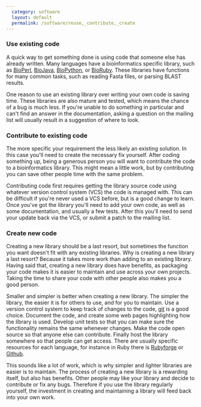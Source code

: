 ```yaml
---
  category: software
  layout: default
  permalink: /software/reuse,_contribute,_create
---
```

### Use existing code

A quick way to get something done is using code that someone else has already written. Many languages have a bioinformatics specific library, such as [BioPerl][perl], [BioJava][java], [BioPython][python], or [BioRuby][ruby]. These libraries have functions for many common tasks, such as reading Fasta files, or parsing BLAST results.

One reason to use an existing library over writing your own code is saving time. These libraries are also mature and tested, which means the chance of a bug is much less.  If you're unable to do something in particular and can't find an answer in the documentation, asking a question on the mailing list will usually result in a suggestion of where to look.

### Contribute to existing code

The more specific your requirement the less likely an existing solution. In this case you'll need to create the necessary fix yourself. After coding something up, being a generous person you will want to contribute the code to a bioinformatics library. This might mean a little work, but by contributing you can save other people time with the same problem.

Contributing code first requires getting the library source code using whatever version control system (VCS) the code is managed with. This can be difficult if you're never used a VCS before, but is a good change to learn. Once you've got the library you'll need to add your own code, as well as some documentation, and usually a few tests.  After this you'll need to send your update back via the VCS, or submit a patch to the mailing list.

### Create new code

Creating a new library should be a last resort, but sometimes the function you want doesn't fit with any existing libraries. Why is creating a new library a last resort? Because it takes more work than adding to an existing library. Having said that, creating a new library does have benefits, as packaging your code makes it is easier to maintain and use across your own projects. Taking the time to share your code with other people also makes you a good person.

Smaller and simpler is better when creating a new library. The simpler the library, the easier it is for others to use, and for you to maintain. Use a version control system to keep track of changes to the code, [git][git] is a good choice. Document the code, and create some web pages highlighting how the library is used. Develop unit tests so that you can make sure the functionality remains the same whenever changes. Make the code open source so that anyone else can contribute. Finally host the library somewhere so that people can get access. There are usually specific resources for each language, for instance in Ruby there is [Rubyforge][forge] or [Github][gh].

This sounds like a lot of work, which is why simpler and lighter libraries are easier is to maintain. The process of creating a new library is a rewarding itself, but also has benefits. Other people may like your library and decide to contribute or fix any bugs. Therefore if you use the library regularly yourself, the investment in creating and maintaining a library will feed back into your own work.

[perl]: http://www.bioperl.org/wiki/Main_Page 
[java]: http://biojava.org/wiki/Main_Page
[ruby]: http://bioruby.open-bio.org/
[python]: http://www.biopython.org/wiki/Documentation
[git]: http://git-scm.com/
[forge]: http://rubyforge.org/
[gh]: https://github.com/
